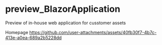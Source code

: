 # preview_BlazorApplication
Preview of in-house web application for cusstomer assets

Homepage
https://github.com/user-attachments/assets/40fb30f7-4b7c-413e-a0ea-689a2b5228dd
